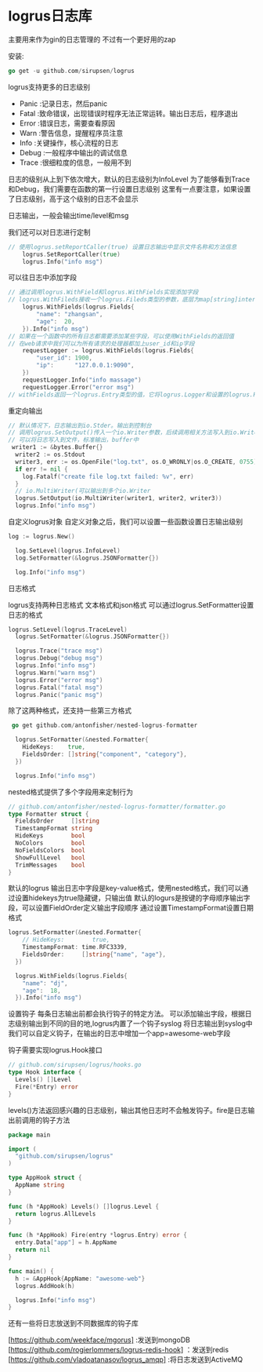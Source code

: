 # logrus日志库

主要用来作为gin的日志管理的
不过有一个更好用的zap

安装:

```go
go get -u github.com/sirupsen/logrus
```

logrus支持更多的日志级别
- Panic :记录日志，然后panic
- Fatal :致命错误，出现错误时程序无法正常运转。输出日志后，程序退出
- Error :错误日志，需要查看原因
- Warn  :警告信息，提醒程序员注意
- Info  :关键操作，核心流程的日志
- Debug :一般程序中输出的调试信息
- Trace :很细粒度的信息，一般用不到

日志的级别从上到下依次增大，默认的日志级别为InfoLevel
为了能够看到Trace和Debug，我们需要在函数的第一行设置日志级别
这里有一点要注意，如果设置了日志级别，高于这个级别的日志不会显示

日志输出，一般会输出time/level和msg

我们还可以对日志进行定制

```go
// 使用logrus.setReportCaller(true) 设置日志输出中显示文件名称和方法信息
	logrus.SetReportCaller(true)
	logrus.Info("info msg")

```

可以往日志中添加字段

```go
// 通过调用logrus.WithField和logrus.WithFields实现添加字段
// logrus.WithFileds接收一个logrus.Fileds类型的参数，底层为map[string]interface{}
	logrus.WithFields(logrus.Fields{
		"name": "zhangsan",
		"age":  20,
	}).Info("info msg")
// 如果在一个函数中的所有日志都需要添加某些字段，可以使用WithFields的返回值
// 在web请求中我们可以为所有请求的处理器都加上user_id和ip字段
	requestLogger := logrus.WithFields(logrus.Fields{
		"user_id": 1900,
		"ip":      "127.0.0.1:9090",
	})
	requestLogger.Info("info massage")
	requestLogger.Error("error msg")
// withFields返回一个logrus.Entry类型的值，它将logrus.Logger和设置的logrus.Fileds保存下来,调用Entry相关方法输出日志时，保存下来的logrus.Fields也会随之输出

```

重定向输出

```go
// 默认情况下，日志输出到io.Stder。输出到控制台
// 调用logrus.SetOutput()传入一个io.Writer参数，后续调用相关方法写入到io.Writer中
// 可以将日志写入到文件，标准输出，buffer中
 writer1 := &bytes.Buffer{}
  writer2 := os.Stdout
  writer3, err := os.OpenFile("log.txt", os.O_WRONLY|os.O_CREATE, 0755)
  if err != nil {
    log.Fatalf("create file log.txt failed: %v", err)
  }
  // io.MultiWriter(可以输出到多个io.Writer
  logrus.SetOutput(io.MultiWriter(writer1, writer2, writer3))
  logrus.Info("info msg")

```

自定义logrus对象
自定义对象之后，我们可以设置一些函数设置日志输出级别
```go
log := logrus.New()

  log.SetLevel(logrus.InfoLevel)
  log.SetFormatter(&logrus.JSONFormatter{})

  log.Info("info msg")
```

日志格式

logrus支持两种日志格式
文本格式和json格式
可以通过logrus.SetFormatter设置日志的格式

```go
logrus.SetLevel(logrus.TraceLevel)
  logrus.SetFormatter(&logrus.JSONFormatter{})

  logrus.Trace("trace msg")
  logrus.Debug("debug msg")
  logrus.Info("info msg")
  logrus.Warn("warn msg")
  logrus.Error("error msg")
  logrus.Fatal("fatal msg")
  logrus.Panic("panic msg")
```

除了这两种格式，还支持一些第三方格式
```go
 go get github.com/antonfisher/nested-logrus-formatter
```

```go
  logrus.SetFormatter(&nested.Formatter{
    HideKeys:    true,
    FieldsOrder: []string{"component", "category"},
  })

  logrus.Info("info msg")
```
nested格式提供了多个字段用来定制行为

```go
// github.com/antonfisher/nested-logrus-formatter/formatter.go
type Formatter struct {
  FieldsOrder     []string
  TimestampFormat string  
  HideKeys        bool    
  NoColors        bool    
  NoFieldsColors  bool    
  ShowFullLevel   bool    
  TrimMessages    bool    
}
```

默认的logrus 输出日志中字段是key-value格式，使用nested格式，我们可以通过设置hidekeys为true隐藏键，只输出值
默认的logurs是按键的字母顺序输出字段，可以设置FieldOrder定义输出字段顺序
通过设置TimestampFormat设置日期格式

```go
logrus.SetFormatter(&nested.Formatter{
    // HideKeys:        true,
    TimestampFormat: time.RFC3339,
    FieldsOrder:     []string{"name", "age"},
  })

  logrus.WithFields(logrus.Fields{
    "name": "dj",
    "age":  18,
  }).Info("info msg")
```

设置钩子
每条日志输出前都会执行钩子的特定方法。
可以添加输出字段，根据日志级别输出到不同的目的地,logrus内置了一个钩子syslog
将日志输出到syslog中
我们可以自定义钩子，在输出的日志中增加一个app=awesome-web字段

钩子需要实现logrus.Hook接口
```go
// github.com/sirupsen/logrus/hooks.go
type Hook interface {
  Levels() []Level
  Fire(*Entry) error
}
```

levels()方法返回感兴趣的日志级别，输出其他日志时不会触发钩子。fire是日志输出前调用的钩子方法

```go
package main

import (
  "github.com/sirupsen/logrus"
)

type AppHook struct {
  AppName string
}

func (h *AppHook) Levels() []logrus.Level {
  return logrus.AllLevels
}

func (h *AppHook) Fire(entry *logrus.Entry) error {
  entry.Data["app"] = h.AppName
  return nil
}

func main() {
  h := &AppHook{AppName: "awesome-web"}
  logrus.AddHook(h)

  logrus.Info("info msg")
}
```

还有一些将日志放送到不同数据库的钩子库

[https://github.com/weekface/mgorus] :发送到mongoDB
[https://github.com/rogierlommers/logrus-redis-hook] ：发送到redis
[https://github.com/vladoatanasov/logrus_amqp] :将日志发送到ActiveMQ
